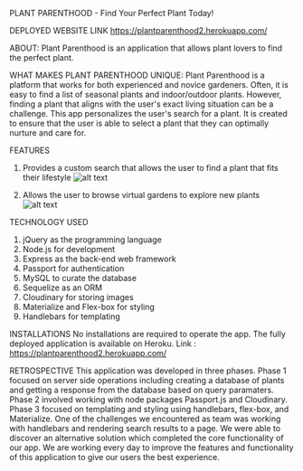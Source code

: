 PLANT PARENTHOOD - Find Your Perfect Plant Today!

DEPLOYED WEBSITE LINK
 https://plantparenthood2.herokuapp.com/

ABOUT: Plant Parenthood is an application that allows plant lovers to find the perfect plant.

WHAT MAKES PLANT PARENTHOOD UNIQUE: Plant Parenthood is a platform that works for both experienced and novice gardeners. Often, it is easy to find a list of seasonal plants and indoor/outdoor plants. However, finding a plant that aligns with the user's exact living situation can be a challenge. This app personalizes the user's search for a plant. It is created to ensure that the user is able to select a plant that they can optimally nurture and care for.  

FEATURES
1) Provides a custom search that allows the user to find a plant that fits their lifestyle
![alt text](https://github.com/[preronam]/[PLANTPARENTHOOD]/blob/[main]/Search.png?raw=true)

2) Allows the user to browse virtual gardens to explore new plants
![alt text](https://github.com/[preronam]/[PLANTPARENTHOOD]/blob/[main]/Gardens.png?raw=true)


TECHNOLOGY USED 
1) jQuery as the programming language
2) Node.js for development
3) Express as the back-end web framework 
4) Passport for authentication
5) MySQL to curate the database 
6) Sequelize as an ORM
7) Cloudinary for storing images 
8) Materialize and Flex-box for styling
9) Handlebars for templating 

INSTALLATIONS 
No installations are required to operate the app. The fully deployed application is available on Heroku. 
Link : https://plantparenthood2.herokuapp.com/

RETROSPECTIVE 
This application was developed in three phases. Phase 1 focused on server side operations including creating a database of plants and getting a response from the database based on query paramaters. Phase 2 involved working with node packages Passport.js and Cloudinary. Phase 3 focused on templating and styling using handlebars, flex-box, and Materialize. One of the challenges we encountered as team was working with handlebars and rendering search results to a page. We were able to discover an alternative solution which completed the core functionality of our app. We are working every day to improve the features and functionality of this application to give our users the best experience. 





